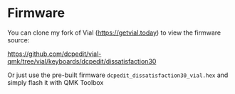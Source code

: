 # Firmware

You can clone my fork of Vial (https://getvial.today) to view the firmware source:

https://github.com/dcpedit/vial-qmk/tree/vial/keyboards/dcpedit/dissatisfaction30

Or just use the pre-built firmware `dcpedit_dissatisfaction30_vial.hex` and simply flash it with QMK Toolbox